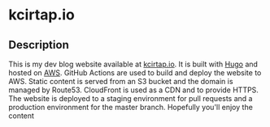 # kcirtap.io

## Description

This is my dev blog website available at [kcirtap.io](https://kcirtap.io).
It is built with [Hugo](https://gohugo.io/) and hosted on [AWS](https://aws.amazon.com/).
GitHub Actions are used to build and deploy the website to AWS.
Static content is served from an S3 bucket and the domain is managed by Route53.
CloudFront is used as a CDN and to provide HTTPS.
The website is deployed to a staging environment for pull requests and a production environment for the master branch.
Hopefully you'll enjoy the content
